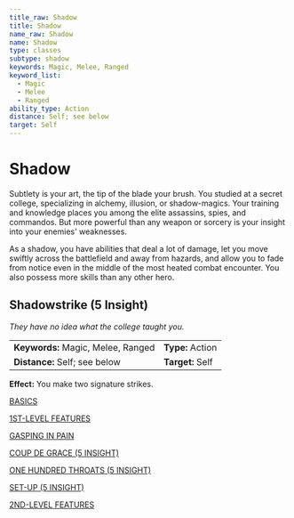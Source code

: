 ```yaml
---
title_raw: Shadow
title: Shadow
name_raw: Shadow
name: Shadow
type: classes
subtype: shadow
keywords: Magic, Melee, Ranged
keyword_list:
  - Magic
  - Melee
  - Ranged
ability_type: Action
distance: Self; see below
target: Self
---
```


# Shadow

Subtlety is your art, the tip of the blade your brush. You studied at a secret college, specializing in alchemy, illusion, or shadow-magics. Your training and knowledge places you among the elite assassins, spies, and commandos. But more powerful than any weapon or sorcery is your insight into your enemies' weaknesses.

As a shadow, you have abilities that deal a lot of damage, let you move swiftly across the battlefield and away from hazards, and allow you to fade from notice even in the middle of the most heated combat encounter. You also possess more skills than any other hero.

## Shadowstrike (5 Insight)

*They have no idea what the college taught you.*

|                                    |                  |
| :--------------------------------- | :--------------- |
| **Keywords:** Magic, Melee, Ranged | **Type:** Action |
| **Distance:** Self; see below      | **Target:** Self |

**Effect:** You make two signature strikes.

[BASICS](./Basics/Basics.md)

[1ST-LEVEL FEATURES](./1st-Level%20Features/1st-Level%20Features.md)

[GASPING IN PAIN](./Gasping%20In%20Pain/Gasping%20In%20Pain.md)

[COUP DE GRACE (5 INSIGHT)](./Coup%20De%20Grace.md)

[ONE HUNDRED THROATS (5 INSIGHT)](./One%20Hundred%20Throats.md)

[SET-UP (5 INSIGHT)](./Set-Up.md)

[2ND-LEVEL FEATURES](./2nd-Level%20Features/2nd-Level%20Features.md)
